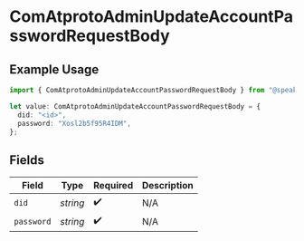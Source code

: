 # ComAtprotoAdminUpdateAccountPasswordRequestBody

## Example Usage

```typescript
import { ComAtprotoAdminUpdateAccountPasswordRequestBody } from "@speakeasy-api/bluesky/models/operations";

let value: ComAtprotoAdminUpdateAccountPasswordRequestBody = {
  did: "<id>",
  password: "Xosl2b5f95R4IDM",
};
```

## Fields

| Field              | Type               | Required           | Description        |
| ------------------ | ------------------ | ------------------ | ------------------ |
| `did`              | *string*           | :heavy_check_mark: | N/A                |
| `password`         | *string*           | :heavy_check_mark: | N/A                |